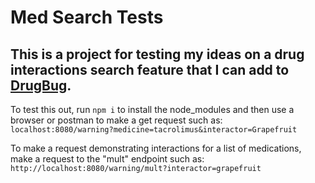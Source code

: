 # Med Search Tests
## This is a project for testing my ideas on a drug interactions search feature that I can add to [DrugBug](https://github.com/stevefali/DrugBug).

To test this out, run ``` npm i ``` to install the node_modules and then use a browser or postman to make a get request such as: ``` localhost:8080/warning?medicine=tacrolimus&interactor=Grapefruit ```

To make a request demonstrating interactions for a list of medications, make a request to the "mult" endpoint such as: ``` http://localhost:8080/warning/mult?interactor=grapefruit ```
